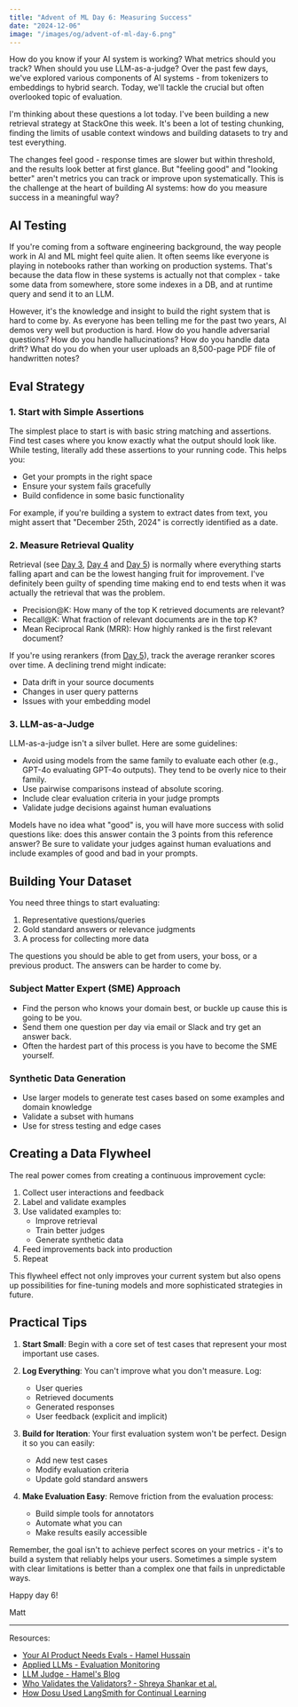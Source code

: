 ```yaml
---
title: "Advent of ML Day 6: Measuring Success"
date: "2024-12-06"
image: "/images/og/advent-of-ml-day-6.png"
---
```


How do you know if your AI system is working? What metrics should you track? When should you use LLM-as-a-judge? Over the past few days, we've explored various components of AI systems - from tokenizers to embeddings to hybrid search. Today, we'll tackle the crucial but often overlooked topic of evaluation.

I'm thinking about these questions a lot today. I've been building a new retrieval strategy at StackOne this week. It's been a lot of testing chunking, finding the limits of usable context windows and building datasets to try and test everything.

The changes feel good - response times are slower but within threshold, and the results look better at first glance. But "feeling good" and "looking better" aren't metrics you can track or improve upon systematically. This is the challenge at the heart of building AI systems: how do you measure success in a meaningful way?

## AI Testing

If you're coming from a software engineering background, the way people work in AI and ML might feel quite alien. It often seems like everyone is playing in notebooks rather than working on production systems. That's because the data flow in these systems is actually not that complex - take some data from somewhere, store some indexes in a DB, and at runtime query and send it to an LLM.

However, it's the knowledge and insight to build the right system that is hard to come by. As everyone has been telling me for the past two years, AI demos very well but production is hard. How do you handle adversarial questions? How do you handle hallucinations? How do you handle data drift? What do you do when your user uploads an 8,500-page PDF file of handwritten notes?

## Eval Strategy

### 1. Start with Simple Assertions

The simplest place to start is with basic string matching and assertions. Find test cases where you know exactly what the output should look like. While testing, literally add these assertions to your running code. This helps you:

- Get your prompts in the right space
- Ensure your system fails gracefully
- Build confidence in some basic functionality

For example, if you're building a system to extract dates from text, you might assert that "December 25th, 2024" is correctly identified as a date.

### 2. Measure Retrieval Quality

Retrieval (see [Day 3](./advent-of-ml-day-3.md), [Day 4](./advent-of-ml-day-4.md) and [Day 5](./advent-of-ml-day-5.md)) is normally where everything starts falling apart and can be the lowest hanging fruit for improvement. I've definitely been guilty of spending time making end to end tests when it was actually the retrieval that was the problem.

- Precision@K: How many of the top K retrieved documents are relevant?
- Recall@K: What fraction of relevant documents are in the top K?
- Mean Reciprocal Rank (MRR): How highly ranked is the first relevant document?

If you're using rerankers (from [Day 5](./advent-of-ml-day-5.md)), track the average reranker scores over time. A declining trend might indicate:

- Data drift in your source documents
- Changes in user query patterns
- Issues with your embedding model

### 3. LLM-as-a-Judge 

LLM-as-a-judge isn't a silver bullet. Here are some guidelines:

- Avoid using models from the same family to evaluate each other (e.g., GPT-4o evaluating GPT-4o outputs). They tend to be overly nice to their family.
- Use pairwise comparisons instead of absolute scoring.
- Include clear evaluation criteria in your judge prompts
- Validate judge decisions against human evaluations

Models have no idea what "good" is, you will have more success with solid questions like: does this answer contain the 3 points from this reference answer? Be sure to validate your judges against human evaluations and include examples of good and bad in your prompts.

## Building Your Dataset

You need three things to start evaluating:

1. Representative questions/queries
2. Gold standard answers or relevance judgments
3. A process for collecting more data

The questions you should be able to get from users, your boss, or a previous product. The answers can be harder to come by.

### Subject Matter Expert (SME) Approach

- Find the person who knows your domain best, or buckle up cause this is going to be you.
- Send them one question per day via email or Slack and try get an answer back.
- Often the hardest part of this process is you have to become the SME yourself.

### Synthetic Data Generation

- Use larger models to generate test cases based on some examples and domain knowledge
- Validate a subset with humans
- Use for stress testing and edge cases

## Creating a Data Flywheel

The real power comes from creating a continuous improvement cycle:

1. Collect user interactions and feedback
2. Label and validate examples
3. Use validated examples to:
   - Improve retrieval
   - Train better judges
   - Generate synthetic data
4. Feed improvements back into production
5. Repeat

This flywheel effect not only improves your current system but also opens up possibilities for fine-tuning models and more sophisticated strategies in future.

## Practical Tips

1. **Start Small**: Begin with a core set of test cases that represent your most important use cases.

2. **Log Everything**: You can't improve what you don't measure. Log:

   - User queries
   - Retrieved documents
   - Generated responses
   - User feedback (explicit and implicit)

3. **Build for Iteration**: Your first evaluation system won't be perfect. Design it so you can easily:

   - Add new test cases
   - Modify evaluation criteria
   - Update gold standard answers

4. **Make Evaluation Easy**: Remove friction from the evaluation process:
   - Build simple tools for annotators
   - Automate what you can
   - Make results easily accessible

Remember, the goal isn't to achieve perfect scores on your metrics - it's to build a system that reliably helps your users. Sometimes a simple system with clear limitations is better than a complex one that fails in unpredictable ways.

Happy day 6!

Matt

---

Resources:

- [Your AI Product Needs Evals - Hamel Hussain](https://hamel.dev/blog/posts/evals/)
- [Applied LLMs - Evaluation Monitoring](https://applied-llms.org/#evaluation-monitoring)
- [LLM Judge - Hamel's Blog](https://hamel.dev/blog/posts/llm-judge/)
- [Who Validates the Validators? - Shreya Shankar et al.](https://arxiv.org/abs/2311.11556)
- [How Dosu Used LangSmith for Continual Learning](https://blog.langchain.dev/continuous-learning/)
